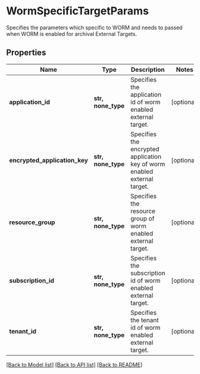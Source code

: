 # WormSpecificTargetParams

Specifies the parameters which specific to WORM and needs to passed when WORM is enabled for archival External Targets.

## Properties
Name | Type | Description | Notes
------------ | ------------- | ------------- | -------------
**application_id** | **str, none_type** | Specifies the application id of worm enabled external target. | [optional] 
**encrypted_application_key** | **str, none_type** | Specifies the encrypted application key of worm enabled external target. | [optional] 
**resource_group** | **str, none_type** | Specifies the resource group of worm enabled external target. | [optional] 
**subscription_id** | **str, none_type** | Specifies the subscription id of worm enabled external target. | [optional] 
**tenant_id** | **str, none_type** | Specifies the tenant id of worm enabled external target. | [optional] 

[[Back to Model list]](../README.md#documentation-for-models) [[Back to API list]](../README.md#documentation-for-api-endpoints) [[Back to README]](../README.md)


